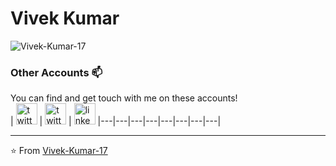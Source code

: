 # Vivek Kumar 

<p align="left">
  <img src="https://github-readme-stats.vercel.app/api?username=Vivek-Kumar-17&show_icons=true&title_color=fff&icon_color=79ff97&text_color=9f9f9f&bg_color=151515" alt="Vivek-Kumar-17" /> 
</p>

### Other Accounts 📫

You can find and get touch with me on these accounts!
<br>
| [<img src="https://www.iconfinder.com/data/icons/social-media-outline-6/128/SocialMedia_Instagram-Outline-128.png" alt="twitter logo" width="34">](https://www.instagram.com/__v____k__) 
| [<img src="https://www.iconfinder.com/data/icons/social-media-rounded-corners/512/Rounded_Twitter5_svg-128.png" alt="twitter logo" width="34">](https://twitter.com/__V____K__) 
| [<img src="https://www.iconfinder.com/data/icons/social-media-rounded-corners/512/Rounded_Linkedin2_svg-128.png" alt="linkedin logo" width="34">](https://twitter.com/__V____K__) 
|---|---|---|---|---|---|---|---|

---
⭐️ From [Vivek-Kumar-17](https://github.com/Vivek-Kumar-17)
